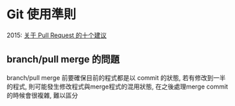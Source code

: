 # Git 使用準則

2015: [关于 Pull Request 的十个建议](https://www.infoq.cn/news/2015/02/pull-reques-ten-suggestion/)

## branch/pull merge 的問題
branch/pull merge 前要確保目前的程式都是以 commit 的狀態,
若有修改到一半的程式, 則可能發生修改程式與merge程式的混用狀態,
在之後處理merge commit的時候會很複雜, 難以區分

